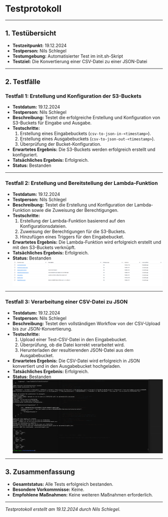 # Testprotokoll

---

## 1. Testübersicht

- **Testzeitpunkt:** 19.12.2024  
- **Testperson:** Nils Schlegel  
- **Testumgebung:** Automatisierter Test im init.sh-Skript  
- **Testziel:** Die Konvertierung einer CSV-Datei zu einer JSON-Datei  

---

## 2. Testfälle

### Testfall 1: Erstellung und Konfiguration der S3-Buckets

- **Testdatum:** 19.12.2024  
- **Testperson:** Nils Schlegel  
- **Beschreibung:** Testet die erfolgreiche Erstellung und Konfiguration von S3-Buckets für Eingabe und Ausgabe.  
- **Testschritte:**  
  1. Erstellung eines Eingabebuckets (`csv-to-json-in-<timestamp>`).  
  2. Erstellung eines Ausgabebuckets (`csv-to-json-out-<timestamp>`).  
  3. Überprüfung der Bucket-Konfiguration.  
- **Erwartetes Ergebnis:** Die S3-Buckets werden erfolgreich erstellt und konfiguriert.  
- **Tatsächliches Ergebnis:** Erfolgreich.  
- **Status:** Bestanden  

---

### Testfall 2: Erstellung und Bereitstellung der Lambda-Funktion

- **Testdatum:** 19.12.2024  
- **Testperson:** Nils Schlegel  
- **Beschreibung:** Testet die Erstellung und Konfiguration der Lambda-Funktion sowie die Zuweisung der Berechtigungen.  
- **Testschritte:**  
  1. Erstellung der Lambda-Funktion basierend auf den Konfigurationsdateien.  
  2. Zuweisung der Berechtigungen für die S3-Buckets.  
  3. Hinzufügen eines Triggers für den Eingabebucket.  
- **Erwartetes Ergebnis:** Die Lambda-Funktion wird erfolgreich erstellt und mit den S3-Buckets verknüpft.  
- **Tatsächliches Ergebnis:** Erfolgreich.  
- **Status:** Bestanden  
![Testfall 2 Screenshot](https://raw.githubusercontent.com/MitjaCH/CsvToJsonService/main/docs/testcases/testcase_1.png)

---

### Testfall 3: Verarbeitung einer CSV-Datei zu JSON

- **Testdatum:** 19.12.2024  
- **Testperson:** Nils Schlegel  
- **Beschreibung:** Testet den vollständigen Workflow von der CSV-Upload bis zur JSON-Konvertierung.  
- **Testschritte:**  
  1. Upload einer Test-CSV-Datei in den Eingabebucket.  
  2. Überprüfung, ob die Datei korrekt verarbeitet wird.  
  3. Herunterladen der resultierenden JSON-Datei aus dem Ausgabebucket.  
- **Erwartetes Ergebnis:** Die CSV-Datei wird erfolgreich in JSON konvertiert und in den Ausgabebucket hochgeladen.  
- **Tatsächliches Ergebnis:** Erfolgreich.  
- **Status:** Bestanden  
![Testfall 3 Screenshot](https://raw.githubusercontent.com/MitjaCH/CsvToJsonService/main/docs/testcases/testcase_2.png)

---

## 3. Zusammenfassung

- **Gesamtstatus:** Alle Tests erfolgreich bestanden.  
- **Besondere Vorkommnisse:** Keine.  
- **Empfohlene Maßnahmen:** Keine weiteren Maßnahmen erforderlich.  

--- 

*Testprotokoll erstellt am 19.12.2024 durch Nils Schlegel.*
